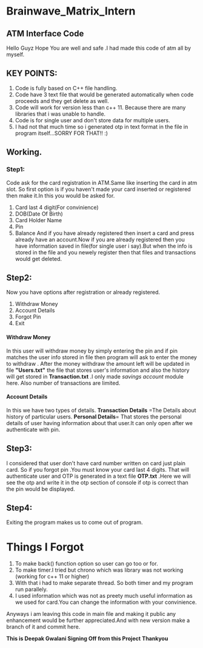 # Brainwave_Matrix_Intern
## ATM Interface Code
Hello Guyz Hope You are well and safe .I had made this code of atm all by myself.

## KEY POINTS:
1. Code is fully based on C++ file handling.
2. Code  have 3 text file that would be generated automatically  when code proceeds and  they get delete as well.
3. Code will work for version less than c++ 11. Because there are many  libraries that i was unable to handle.
4. Code is for single user and don't store data for multiple users.
5. I had not that much time so i generated otp in text format in the file in program itself...SORRY FOR THAT!! :) 

## Working.
### Step1: 
Code ask for the card registration in ATM.Same like inserting the card in atm slot.
So first option is if you haven't made your card inserted or registered then make it.In this you would be asked for.
1. Card last 4 digit(For convinience)
2. DOB(Date Of Birth)
3. Card Holder Name
4. Pin
5. Balance
And if you have already registered then insert a card and press already have an account.Now if you are already registered then you have  information saved in file(for single user i say).But when the info is stored in the file and you newely register then that files and transactions would get deleted.

## Step2:
Now you have options after registration or already registered.
1. Withdraw Money
2. Account Details
3. Forgot Pin
4. Exit
#### Withdraw Money
In this user will withdraw money by simply entering the pin and if pin matches the user info stored in file then program will ask to enter the money to withdraw .
After the money  withdraw the amount left will be updated in file **"Users.txt"** the file that stores user's information and also  the history will get stored in 
**Transaction.txt** .I only made *savings account* module here. Also number of transactions are limited.

#### Account Details
In this we have two types of details.
**Transaction Details** =The Details  about history of particular users.
**Personal Details**= That stores the personal details of user having information about that user.It can only open after we authenticate with pin.

## Step3:
I considered that user don't have card number written on card just plain card. So if you forgot pin .You must know your card last 4 digits.
That will authenticate user and OTP is generated in a text file **OTP.txt** .Here we will see the 
otp and write it in the otp section of console if otp is correct than the pin would be displayed.

## Step4:
Exiting the program makes us to come out of program.

# Things I Forgot
1. To make  back() function option so user can go too or for.
2. To make timer.I tried but chrono which was library was not working (working for c++ 11 or higher)
3. With that i had to make separate thread. So both timer and my program run parallely.
4. I used information which was not as preety much  useful information as we used for card.You can change the information with your convinience.

Anyways i am leaving this code in main file and making it public any enhancement would be further appreciated.And with new version make a branch of it and commit here.

**This is Deepak Gwalani  Signing Off from this Project**
**Thankyou**








   

